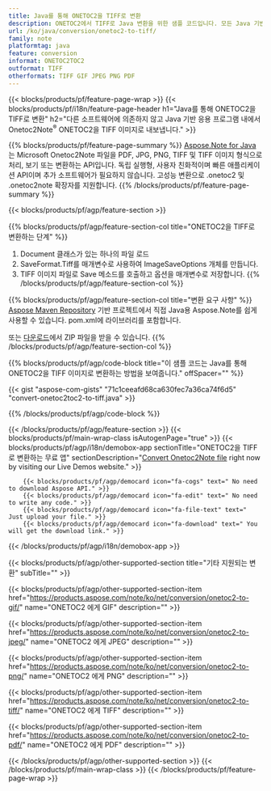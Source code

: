 ```yaml
---
title: Java를 통해 ONETOC2을 TIFF로 변환
description: ONETOC2에서 TIFF로 Java 변환을 위한 샘플 코드입니다. 모든 Java 기반 응용 프로그램 내에서 배치 ONETOC2 파일을 TIFF로 변환하는 API 예제 코드를 사용합니다. 
url: /ko/java/conversion/onetoc2-to-tiff/
family: note
platformtag: java
feature: conversion
informat: ONETOC2TOC2
outformat: TIFF
otherformats: TIFF GIF JPEG PNG PDF
---
```

{{< blocks/products/pf/feature-page-wrap >}}
{{< blocks/products/pf/i18n/feature-page-header h1="Java를 통해 ONETOC2을 TIFF로 변환" h2="다른 소프트웨어에 의존하지 않고 Java 기반 응용 프로그램 내에서 Onetoc2Note<sup>&reg;</sup> ONETOC2을 TIFF 이미지로 내보냅니다." >}}

{{% blocks/products/pf/feature-page-summary %}}
[Aspose.Note for Java](https://products.aspose.com/note/java/)는 Microsoft Onetoc2Note 파일을 PDF, JPG, PNG, TIFF 및 TIFF 이미지 형식으로 처리, 보기 또는 변환하는 API입니다. 독립 실행형, 사용자 친화적이며 빠른 애플리케이션 API이며 추가 소프트웨어가 필요하지 않습니다. 고성능 변환으로 .onetoc2 및 .onetoc2note 확장자를 지원합니다.
{{% /blocks/products/pf/feature-page-summary  %}}

{{< blocks/products/pf/agp/feature-section >}}

{{% blocks/products/pf/agp/feature-section-col title="ONETOC2을 TIFF로 변환하는 단계" %}}
1. Document 클래스가 있는 하나의 파일 로드
2. SaveFormat.Tiff를 매개변수로 사용하여 ImageSaveOptions 개체를 만듭니다.
3. TIFF 이미지 파일로 Save 메소드를 호출하고 옵션을 매개변수로 저장합니다.
{{% /blocks/products/pf/agp/feature-section-col %}}

{{% blocks/products/pf/agp/feature-section-col title="변환 요구 사항" %}}
[Aspose Maven Repository](https://repository.aspose.com/note/) 기반 프로젝트에서 직접 Java용 Aspose.Note를 쉽게 사용할 수 있습니다. pom.xml에 라이브러리를 포함합니다.

또는 [다운로드](https://releases.aspose.com/note/java)에서 ZIP 파일을 받을 수 있습니다.
{{% /blocks/products/pf/agp/feature-section-col %}}

{{% blocks/products/pf/agp/code-block title="이 샘플 코드는 Java를 통해 ONETOC2을 TIFF 이미지로 변환하는 방법을 보여줍니다." offSpacer="" %}}

{{< gist "aspose-com-gists" "71c1ceeafd68ca630fec7a36ca74f6d5" "convert-onetoc2toc2-to-tiff.java" >}}

{{% /blocks/products/pf/agp/code-block %}}

{{< /blocks/products/pf/agp/feature-section >}}
{{< blocks/products/pf/main-wrap-class isAutogenPage="true" >}}
{{< blocks/products/pf/agp/i18n/demobox-app sectionTitle="ONETOC2을 TIFF로 변환하는 무료 앱" sectionDescription="[Convert Onetoc2Note file](https://products.aspose.app/note/conversion/onetoc2note-to-tiff) right now by visiting our Live Demos website." >}}

        {{< blocks/products/pf/agp/democard icon="fa-cogs" text=" No need to download Aspose API." >}}
        {{< blocks/products/pf/agp/democard icon="fa-edit" text=" No need to write any code." >}}
        {{< blocks/products/pf/agp/democard icon="fa-file-text" text=" Just upload your file." >}}
        {{< blocks/products/pf/agp/democard icon="fa-download" text=" You will get the download link." >}}
		
{{< /blocks/products/pf/agp/i18n/demobox-app >}}

{{< blocks/products/pf/agp/other-supported-section title="기타 지원되는 변환" subTitle="" >}}

{{< blocks/products/pf/agp/other-supported-section-item href="https://products.aspose.com/note/ko/net/conversion/onetoc2-to-gif/" name="ONETOC2 에게 GIF" description="" >}}

{{< blocks/products/pf/agp/other-supported-section-item href="https://products.aspose.com/note/ko/net/conversion/onetoc2-to-jpeg/" name="ONETOC2 에게 JPEG" description="" >}}

{{< blocks/products/pf/agp/other-supported-section-item href="https://products.aspose.com/note/ko/net/conversion/onetoc2-to-png/" name="ONETOC2 에게 PNG" description="" >}}

{{< blocks/products/pf/agp/other-supported-section-item href="https://products.aspose.com/note/ko/net/conversion/onetoc2-to-tiff/" name="ONETOC2 에게 TIFF" description="" >}}

{{< blocks/products/pf/agp/other-supported-section-item href="https://products.aspose.com/note/ko/net/conversion/onetoc2-to-pdf/" name="ONETOC2 에게 PDF" description="" >}}



{{< /blocks/products/pf/agp/other-supported-section >}}
{{< /blocks/products/pf/main-wrap-class >}}
{{< /blocks/products/pf/feature-page-wrap >}}